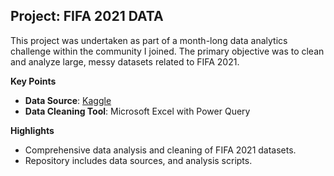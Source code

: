 ## Project: FIFA 2021 DATA

This project was undertaken as part of a month-long data analytics challenge within the community I joined. The primary objective was to clean and analyze large, messy datasets related to FIFA 2021.

__Key Points__

* __Data Source__: [Kaggle](https://www.kaggle.com/datasets/yagunnersya/fifa-21-messy-raw-dataset-for-cleaning-exploring)
* __Data Cleaning Tool__: Microsoft Excel with Power Query

__Highlights__
* Comprehensive data analysis and cleaning of FIFA 2021 datasets.
* Repository includes data sources, and analysis scripts.

